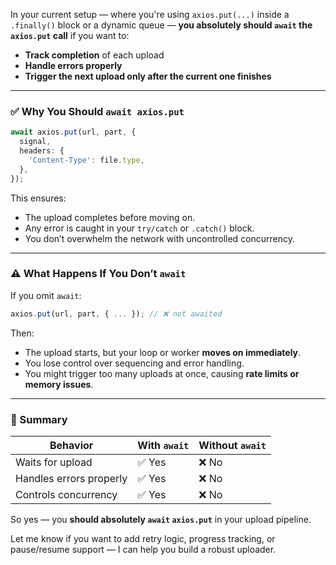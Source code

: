 In your current setup — where you're using `axios.put(...)` inside a `.finally()` block or a dynamic queue — **you absolutely should `await` the `axios.put` call** if you want to:

- **Track completion** of each upload
- **Handle errors properly**
- **Trigger the next upload only after the current one finishes**

---

### ✅ Why You Should `await axios.put`

```ts
await axios.put(url, part, {
  signal,
  headers: {
    'Content-Type': file.type,
  },
});
```

This ensures:

- The upload completes before moving on.
- Any error is caught in your `try/catch` or `.catch()` block.
- You don’t overwhelm the network with uncontrolled concurrency.

---

### ⚠️ What Happens If You Don’t `await`

If you omit `await`:

```ts
axios.put(url, part, { ... }); // ❌ not awaited
```

Then:

- The upload starts, but your loop or worker **moves on immediately**.
- You lose control over sequencing and error handling.
- You might trigger too many uploads at once, causing **rate limits or memory issues**.

---

### 🧠 Summary

| Behavior                | With `await`         | Without `await`     |
|------------------------|----------------------|---------------------|
| Waits for upload       | ✅ Yes               | ❌ No               |
| Handles errors properly| ✅ Yes               | ❌ No               |
| Controls concurrency   | ✅ Yes               | ❌ No               |

So yes — you **should absolutely `await` `axios.put`** in your upload pipeline.

Let me know if you want to add retry logic, progress tracking, or pause/resume support — I can help you build a robust uploader.